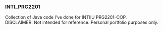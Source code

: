 ### INTI_PRG2201
Collection of Java code I've done for INTIIU PRG2201-OOP. <br/>
DISCLAIMER: Not intended for reference. Personal portfolio purposes only.
